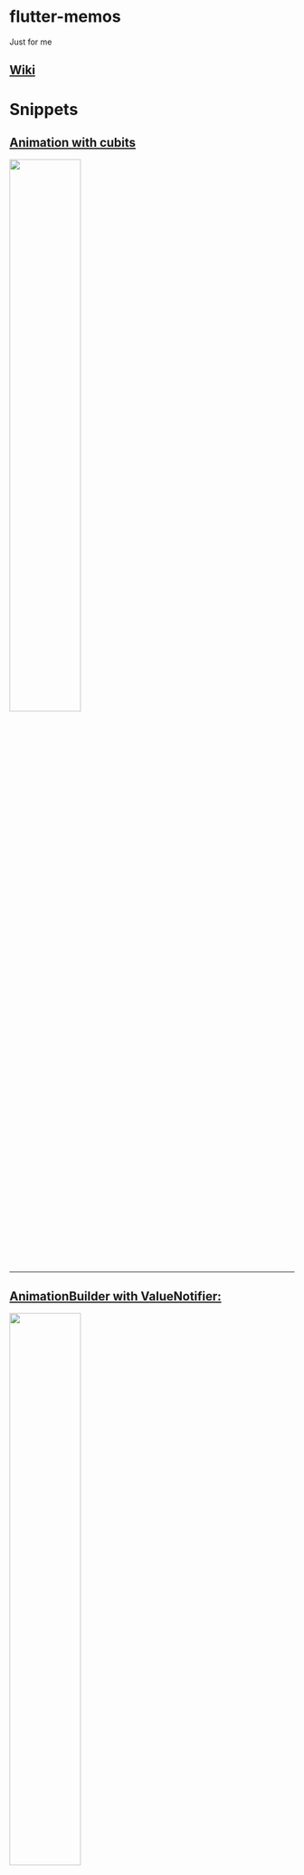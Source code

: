 # flutter-memos
Just for me

## [Wiki](../../wiki)

# Snippets

## [Animation with cubits](owl_animation.dart)

<a><img src="images/owl-animation.gif" width=50%></a>

***

## [AnimationBuilder with ValueNotifier:](animation_builder_with_value_notifier.dart)

<a><img src="images/starter-with-value-notifier.gif" width=50%></a>

* I converted the Flutter starter app so that an AnimationBuilder listens to a ValueNotifier and therefore the State object can be omitted.
* [Same with Provider and ChangeNotifier](flutter_demo_home_page_provider.dart)

* * *

## [Custom Painter](custom_painter.dart)

<a><img src="images/custom-painter.png" width=50%></a>

* * *

## [Draw text on image canvas:](draw_text_on_image_canvas.dart)

no scale:
<a><img src="images/draw-text-noscale.png"></a>

upscaled:
<a><img src="images/draw-text-upscale.png"></a>

* To display a `ui.Image` directly as a widget without having converted it to an `Image` first (you need to calculate the `width` and `height` before):

    ```dart
    return Stack(
    children: [
        Container(
        width: width,
        height: height,
        color: Colors.green,
        ),
        SizedBox(
        width: width,
        height: height,
        child: RawImage(
            image: image,
        ),
        ),
    ],
    );
    ```

* * *

## [Get text bounds:](get_text_bounds.dart)

To determine the smallest rectangle that completely encloses a single-line text:

<a><img src="images/get-text-bounds.png"></a>

* I use `TextPainter` to draw the text into a `ui.Image`. Then I search for the transparent pixels to calculate the bounds.
* The bounding rectangle can also have negative values.
* (Caution) Documentation on `TextPainter.width`: *The horizontal space required to paint this text.* Not quite right: With many fonts and italics, the space is exceeded both to the left and to the right. Therefore, I reserve some extra space for the width of the temporary image.
* (Caution) The rectangle is only correct if the text itself can determine how much space it takes up. But if there is too little space, the text may be scaled down or wrapped into multiple lines.

* * *

## [Shortcuts Intents Actions:](shortcuts_intents_actions.dart)

<a><img src="images/shortcuts-intents-actions.gif" width=50%></a>

We define a `Shortcut` (cmd+T) that applies globally to all widget trees. The `Shortcut` is associated with an `Intent`. The `Intent` in turn is connected to `Actions` in different widgets and these `Actions` are implemented differently each time: The `ColorToggler` changes the color of its button label while the `WeightToggler` changes the font of its button between normal and bold. Alternatively, the `Actions` can be called directly by pressing the button itself.

* In the `ColorToggler` and in the `WeightToggler` we cannot return `ElevatedButton` directly because we need the `BuildContext` of the `Action` widget and not that of the `ColorToggler` and `WeightToggler` respectively. Therefore we need `Builder`.

* * *
## [FocusableActionDetector Example from Flutter documention](focusable_action_detector_example.dart)

<a><img src="images/focusable-action-detector.gif" width=50%></a>

I changed the Example:

* Swapped `FocusableActionDetector` and `GestureDetector` to make `onTap: Actions.handler(...)` possible (removes code duplication with `_toggleState`).
  
* Added `widget.onPressed()` to `_toggleState` to invoke callback.
  
* Added type information to `_actionMap` to prevent crash.

# [Login with BloC and `go_router`](go_router_with_bloc.dart)

<a><img src="images/go_router-bloc-1020.gif" width=510></a>

* Unfortunately, the path is not displayed in the address bar directly after logging out and logging back in.
  
    * Solution:

        Instead of a static object:

        ```dart
        final _routes = GoRouter(...);
        ```

        we should create a new object each time:

        ```dart
        GoRouter get _routes => GoRouter(...);
        ```

# [Firebase, BloC and `go_router` login](firebase_bloc_login.dart)

<a><img src="images/firebase-bloc-login.gif" width=520></a>

## Write and read Firebase Storage

[firestore_messages_cubit.dart](firestore_messages_cubit.dart)

Synchronize messages:

```dart
BlocBuilder<MessagesCubit, List<Message>>(
  builder: (context, state) {
    final messages = state.map((message) =>
        Text('${message.simpleUser.email}: ${message.content}'));
    return ConstrainedBox(
      constraints: const BoxConstraints(maxHeight: 400),
      child: SingleChildScrollView(
        child: Column(children: [...messages]),
      ),
    );
  },
),
```

Send messages:

```dart
context
  .read<MessagesCubit>()
  .sendMessage(Message(
    content: _messageController.text,
    simpleUser: (state as Authenticated).user.toSimpleUser));
```

## Firebase only

[firestore_only.dart](firestore_only.dart)

<a><img src="images/firestore_only.gif" width=490></a>

## Transition animation with fixed and moving widgets

When we navigate between different pages with a 'Router', the entire screen is animated during the transition. However, if parts of the screen are to be static, the [Animations package](https://pub.dev/packages/animations) will help us. Here, the drawer and the top line of text should be static. The long text below should slide during the transition.

[transition_animation_with_fixed_parts.dart](transition_animation_with_fixed_parts.dart)

<a><img src="images/animation-with-fixed-drawer.gif" width=512></a>

To slow down transition animation:

```dart
import 'package:flutter/scheduler.dart' show timeDilation;

void main() {
  timeDilation = 4;
  runApp(const MainApp());
}
```

The key is `PageTransitionSwitcher`:

```dart
PageTransitionSwitcher(
  reverse: _reverse,
  transitionBuilder: (child, animation, secondaryAnimation) {
    return SharedAxisTransition(
      animation: animation,
      secondaryAnimation: secondaryAnimation,
      transitionType: SharedAxisTransitionType.horizontal,
      child: child,
    );
  },
  child: PageWithButton(key: ValueKey(page), page: page),
),
```